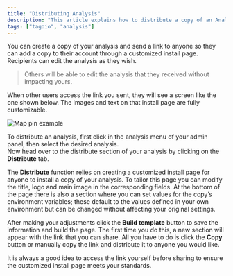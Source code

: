 ```yaml
---
title: "Distributing Analysis"
description: "This article explains how to distribute a copy of an Analysis in TagoIO by sending a customized install link so others can add and edit their own copy without affecting yours."
tags: ["tagoio", "analysis"]
---
```

You can create a copy of your analysis and send a link to anyone so they can add a copy to their account through a customized install page. Recipients can edit the analysis as they wish.

> Others will be able to edit the analysis that they received without impacting yours.

When other users access the link you sent, they will see a screen like the one shown below. The images and text on that install page are fully customizable.

![Map pin example](/docs_imagem/tagoio/distributing-analysis-2.png)

To distribute an analysis, first click in the analysis menu of your admin panel, then select the desired analysis.  
Now head over to the distribute section of your analysis by clicking on the **Distribute** tab.

The **Distribute** function relies on creating a customized install page for anyone to install a copy of your analysis. To tailor this page you can modify the title, logo and main image in the corresponding fields. At the bottom of the page there is also a section where you can set values for the copy’s environment variables; these default to the values defined in your own environment but can be changed without affecting your original settings.

After making your adjustments click the **Build template** button to save the information and build the page. The first time you do this, a new section will appear with the link that you can share. All you have to do is click the **Copy** button or manually copy the link and distribute it to anyone you would like.

It is always a good idea to access the link yourself before sharing to ensure the customized install page meets your standards.
